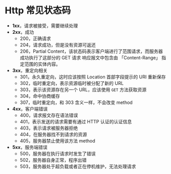 # Http 常见状态码

- **1xx**，请求被接受，需要继续处理
- **2xx**，成功
  - 200，正确请求
  - 204，请求成功，但是没有资源可返还
  - 206，Partial Content，该状态码表示客户端进行了范围请求，而服务器成功执行了这部分的 GET 请求 响应报文中包含由 「Content-Range」 指定范围的实体内容。
- **3xx**，重定向相关
  - 301，永久重定向，这时应该按照 Location 首部字段提示的 URI 重新保存
  - 302，临时重定向，表示资源临时被分配了新的 URL
  - 303，表示该资源存在另一个 URL，应该使用 `GET` 方法获取资源
  - 304，命中协商缓存
  - 307，临时重定向，和 303 含义一样，不会改变 method
- **4xx**，客户端错误
  - 400，请求报文存在语法错误
  - 401，表示发送的请求需要有通过 HTTP 认证的认证信息
  - 403，表示请求被服务器拒绝
  - 404，在服务器找不到请求的资源
  - 405，服务器禁止使用该方法 method
- **5xx**，服务端错误
  - 500，服务器在执行请求时发生了错误
  - 502，服务器自身正常，程序出错
  - 503，服务器处于超负载或者正在停机维护，无法处理请求
